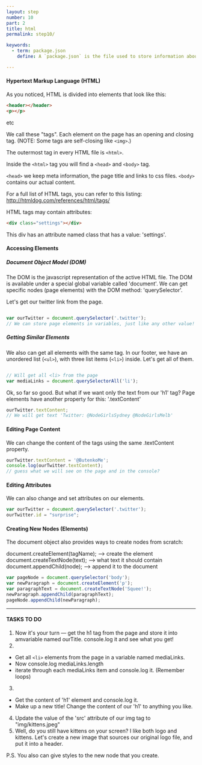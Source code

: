 ```yaml
---
layout: step
number: 10
part: 2
title: html
permalink: step10/

keywords:
  - term: package.json
    define: A `package.json` is the file used to store information about a Node.js project, such as its name and its dependencies. Read more [here](https://docs.npmjs.com/files/package.json).

---
```



#### Hypertext Markup Language (HTML)

As you noticed, HTML is divided into elements that look like this:

```html
<header></header>
<p></p>
```
etc

We call these "tags". Each element on the page has an opening and closing
tag. (NOTE: Some tags are self-closing like `<img>`.)

The outermost tag in every HTML file is `<html>`.

Inside the `<html>` tag you will find a `<head>` and `<body>` tag.

`<head>` we keep meta information, the page title and links to css files.
`<body>` contains our actual content.

For a full list of HTML tags, you can refer to this listing:
http://htmldog.com/references/html/tags/

HTML tags may contain attributes:

```html
<div class="settings"></div>
```

This div has an attribute named class that has a value: 'settings'.

#### Accessing Elements

##### Document Object Model (DOM)

The DOM is the javascript representation of the active HTML file. The DOM
is available under a special global variable called 'document'. We can get
specific nodes (page elements) with the DOM method: 'querySelector'.

Let's get our twitter link from the page.

```javascript

var ourTwitter = document.querySelector('.twitter');
// We can store page elements in variables, just like any other value!
```

##### Getting Similar Elements

We also can get all elements with the same tag. In our footer, we have an
unordered list (`<ul>`), with three list items (`<li>`) inside. Let's get all
of them.

```javascript

// Will get all <li> from the page
var mediaLinks = document.querySelectorAll('li');
```


Ok, so far so good. But what if we want only the text from our 'h1' tag?
Page elements have another property for this: '.textContent'

```javascript
ourTwitter.textContent;
// We will get text 'Twitter: @NodeGirlsSydney @NodeGirlsMelb'
```

#### Editing Page Content

We can change the content of the tags using the same .textContent property.

```javascript
ourTwitter.textContent = '@ButenkoMe';
console.log(ourTwitter.textContent);
// guess what we will see on the page and in the console?
```

#### Editing Attributes

We can also change and set attributes on our elements.

```javascript
var ourTwitter = document.querySelector('.twitter');
ourTwitter.id = "surprise";
```

#### Creating New Nodes (Elements)

The document object also provides ways to create nodes from scratch:

document.createElement(tagName); --> create the element
document.createTextNode(text); --> what text it should contain
document.appendChild(node); --> append it to the document

```javascript
var pageNode = document.querySelector('body');
var newParagraph = document.createElement('p');
var paragraphText = document.createTextNode('Squee!');
newParagraph.appendChild(paragraphText);
pageNode.appendChild(newParagraph);
```


----
#### TASKS TO DO

1. Now it's your turn — get the h1 tag from the page and store it into amvariable named ourTitle. console.log it and see what you get!
2. 
* Get all `<li>` elements from the page in a variable named mediaLinks.
* Now console.log mediaLinks.length
* iterate through each mediaLinks item and console.log it. (Remember loops)
3. 
* Get the content of 'h1' element and console.log it.
* Make up a new title! Change the content of our 'h1' to anything you like.

4. Update the value of the 'src' attribute of our img tag to "img/kittens.jpeg"
5. Well, do you still have kittens on your screen? I like both logo and
kittens. Let's create a new image that sources our original logo file, and
put it into a header.

P.S. You also can give styles to the new node that you create.